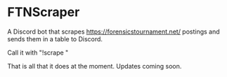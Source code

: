 # FTNScraper

A Discord bot that scrapes https://forensicstournament.net/ postings and sends them in a table to Discord. 

Call it with "!scrape <FTN Postings>"
  
That is all that it does at the moment. Updates coming soon. 

